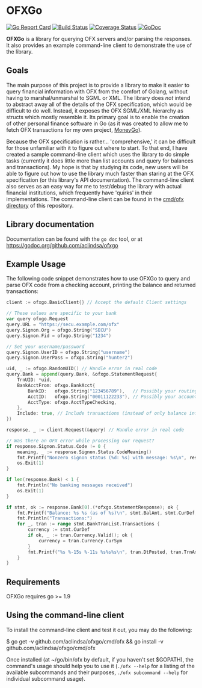 # OFXGo

[![Go Report Card](https://goreportcard.com/badge/github.com/aclindsa/ofxgo)](https://goreportcard.com/report/github.com/aclindsa/ofxgo)
[![Build Status](https://travis-ci.org/aclindsa/ofxgo.svg?branch=master)](https://travis-ci.org/aclindsa/ofxgo)
[![Coverage Status](https://coveralls.io/repos/github/aclindsa/ofxgo/badge.svg?branch=master)](https://coveralls.io/github/aclindsa/ofxgo?branch=master)
[![GoDoc](https://godoc.org/github.com/aclindsa/ofxgo?status.svg)](https://godoc.org/github.com/aclindsa/ofxgo)

**OFXGo** is a library for querying OFX servers and/or parsing the responses. It
also provides an example command-line client to demonstrate the use of the
library.

## Goals

The main purpose of this project is to provide a library to make it easier to
query financial information with OFX from the comfort of Golang, without having
to marshal/unmarshal to SGML or XML. The library does *not* intend to abstract
away all of the details of the OFX specification, which would be difficult to do
well. Instead, it exposes the OFX SGML/XML hierarchy as structs which mostly
resemble it. Its primary goal is to enable the creation of other personal
finance software in Go (as it was created to allow me to fetch OFX transactions
for my own project, [MoneyGo](https://github.com/aclindsa/moneygo)).

Because the OFX specification is rather... 'comprehensive,' it can be difficult
for those unfamiliar with it to figure out where to start. To that end, I have
created a sample command-line client which uses the library to do simple tasks
(currently it does little more than list accounts and query for balances and
transactions). My hope is that by studying its code, new users will be able to
figure out how to use the library much faster than staring at the OFX
specification (or this library's API documentation). The command-line client
also serves as an easy way for me to test/debug the library with actual
financial institutions, which frequently have 'quirks' in their implementations.
The command-line client can be found in the [cmd/ofx
directory](https://github.com/aclindsa/ofxgo/tree/master/cmd/ofx) of this
repository.

## Library documentation

Documentation can be found with the `go doc` tool, or at
https://godoc.org/github.com/aclindsa/ofxgo

## Example Usage

The following code snippet demonstrates how to use OFXGo to query and parse
OFX code from a checking account, printing the balance and returned transactions:

```go
client := ofxgo.BasicClient{} // Accept the default Client settings

// These values are specific to your bank
var query ofxgo.Request
query.URL = "https://secu.example.com/ofx"
query.Signon.Org = ofxgo.String("SECU")
query.Signon.Fid = ofxgo.String("1234")

// Set your username/password
query.Signon.UserID = ofxgo.String("username")
query.Signon.UserPass = ofxgo.String("hunter2")

uid, _ := ofxgo.RandomUID() // Handle error in real code
query.Bank = append(query.Bank, &ofxgo.StatementRequest{
	TrnUID: *uid,
	BankAcctFrom: ofxgo.BankAcct{
		BankID:   ofxgo.String("123456789"),   // Possibly your routing number
		AcctID:   ofxgo.String("00011122233"), // Possibly your account number
		AcctType: ofxgo.AcctTypeChecking,
	},
	Include: true, // Include transactions (instead of only balance information)
})

response, _ := client.Request(&query) // Handle error in real code

// Was there an OFX error while processing our request?
if response.Signon.Status.Code != 0 {
	meaning, _ := response.Signon.Status.CodeMeaning()
	fmt.Printf("Nonzero signon status (%d: %s) with message: %s\n", response.Signon.Status.Code, meaning, response.Signon.Status.Message)
	os.Exit(1)
}

if len(response.Bank) < 1 {
	fmt.Println("No banking messages received")
	os.Exit(1)
}

if stmt, ok := response.Bank[0].(*ofxgo.StatementResponse); ok {
	fmt.Printf("Balance: %s %s (as of %s)\n", stmt.BalAmt, stmt.CurDef, stmt.DtAsOf)
	fmt.Println("Transactions:")
	for _, tran := range stmt.BankTranList.Transactions {
		currency := stmt.CurDef
		if ok, _ := tran.Currency.Valid(); ok {
			currency = tran.Currency.CurSym
		}
		fmt.Printf("%s %-15s %-11s %s%s%s\n", tran.DtPosted, tran.TrnAmt.String()+" "+currency.String(), tran.TrnType, tran.Name, tran.Payee.Name, tran.Memo)
	}
}
```

## Requirements

OFXGo requires go >= 1.9

## Using the command-line client

To install the command-line client and test it out, you may do the following:

$ go get -v github.com/aclindsa/ofxgo/cmd/ofx && go install -v github.com/aclindsa/ofxgo/cmd/ofx

Once installed (at ~/go/bin/ofx by default, if you haven't set $GOPATH), the
command's usage should help you to use it (`./ofx --help` for a listing of the
available subcommands and their purposes, `./ofx subcommand --help` for
individual subcommand usage).
